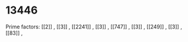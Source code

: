 # 13446

Prime factors: [[2]] , [[3]] , [[2241]] , [[3]] , [[747]] , [[3]] , [[249]] , [[3]] , [[83]] , 